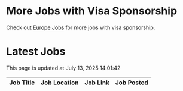 # More Jobs with Visa Sponsorship

Check out [Europe Jobs](https://github.com/sureshparimi/europejobs#latest-jobs) for more jobs with visa sponsorship.

# Latest Jobs

This page is updated at July 13, 2025 14:01:42

| Job Title | Job Location | Job Link | Job Posted |
| --- | --- | --- | --- |
